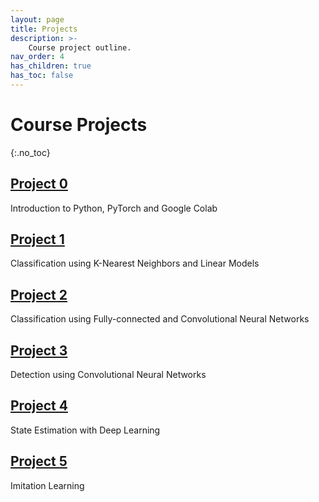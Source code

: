 ```yaml
---
layout: page
title: Projects
description: >-
    Course project outline.
nav_order: 4
has_children: true
has_toc: false
---
```


# Course Projects
{:.no_toc}

<!-- ## Table of contents
{: .no_toc .text-delta }

1. TOC
{:toc}

--- -->


## [Project 0](/CSCI5980-F24-DeepRob/projects/project0)

Introduction to Python, PyTorch and Google Colab

## [Project 1](/CSCI5980-F24-DeepRob/projects/project1)

Classification using K-Nearest Neighbors and Linear Models

## [Project 2](/CSCI5980-F24-DeepRob/projects/project2)

Classification using Fully-connected and Convolutional Neural Networks

## [Project 3](/CSCI5980-F24-DeepRob/projects/project3)

Detection using Convolutional Neural Networks

## [Project 4](/CSCI5980-F24-DeepRob/projects/project4)

State Estimation with Deep Learning

## [Project 5](/CSCI5980-F24-DeepRob/projects/)

Imitation Learning

<!-- ## Final Project

Published paper review, presentation, reproduction, extension and report -->

